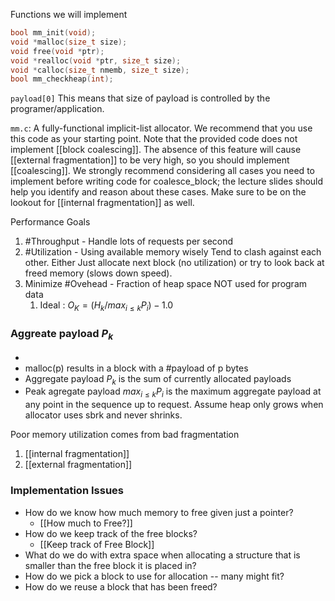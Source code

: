 Functions we will implement
```c
bool mm_init(void); 
void *malloc(size_t size); 
void free(void *ptr); 
void *realloc(void *ptr, size_t size); 
void *calloc(size_t nmemb, size_t size); 
bool mm_checkheap(int);
```
`payload[0]` This means that size of payload is controlled by the programer/application.

```mm.c```: A fully-functional implicit-list allocator. We recommend that you use this code as your starting point. Note that the provided code does not implement [[block coalescing]]. The absence of this feature will cause  [[external fragmentation]] to be very high, so you should implement [[coalescing]]. We strongly recommend considering all cases you need to implement before writing code for coalesce_block; the lecture slides should help you identify and reason about these cases. Make sure to be on the lookout for [[internal fragmentation]] as well.

Performance Goals
1. #Throughput - Handle lots of requests per second
2. #Utilization - Using available memory wisely
	Tend to clash against each other. Either Just allocate next block (no utilization) or try to look back at freed memory (slows down speed).
1. Minimize #Ovehead - Fraction of heap space NOT used for program data
	1. Ideal : $O_K = (H_k/max_{i\leq k}P_i) - 1.0$
### Aggreate payload $P_k$
- 
- malloc(p) results in a block with a #payload of p bytes
- Aggregate payload $P_k$ is the sum of currently allocated payloads
- Peak agregate payload $max_{i\leq k}P_i$ is the maximum aggregate payload at any point in the sequence up to request.
Assume heap only grows when allocator uses sbrk and never shrinks.

Poor memory utilization comes from bad fragmentation
1. [[internal fragmentation]]
2. [[external fragmentation]]
### Implementation Issues
- How do we know how much memory to free given just a pointer?
	- [[How much to Free?]]
- How do we keep track of the free blocks?
	- [[Keep track of Free Block]]
- What do we do with extra space when allocating a structure that is smaller than the free block it is placed in?
- How do we pick a block to use for allocation -- many might fit?
- How do we reuse a block that has been freed?

